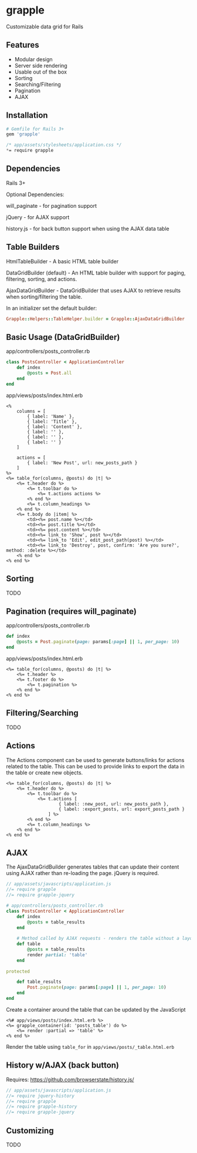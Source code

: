 # grapple
Customizable data grid for Rails

## Features
* Modular design
* Server side rendering
* Usable out of the box
* Sorting
* Searching/Filtering
* Pagination
* AJAX

## Installation

``` ruby
# Gemfile for Rails 3+
gem 'grapple'
```

``` css
/* app/assets/stylesheets/application.css */
*= require grapple
```

## Dependencies
Rails 3+


Optional Dependencies:

will_paginate - for pagination support

jQuery - for AJAX support

history.js - for back button support when using the AJAX data table

## Table Builders
HtmlTableBuilder - A basic HTML table builder

DataGridBuilder (default) - An HTML table builder with support for paging, filtering, sorting, and actions.

AjaxDataGridBuilder - DataGridBuilder that uses AJAX to retrieve results when sorting/filtering the table.

In an initializer set the default builder:
``` ruby
Grapple::Helpers::TableHelper.builder = Grapple::AjaxDataGridBuilder
```

## Basic Usage (DataGridBuilder)
app/controllers/posts_controller.rb
``` ruby
class PostsController < ApplicationController
	def index
		@posts = Post.all
	end
end
```

app/views/posts/index.html.erb
``` HTML+ERB
<%
	columns = [
		{ label: 'Name' },
		{ label: 'Title' },
		{ label: 'Content' },	
		{ label: '' },
		{ label: '' },
		{ label: '' }
	]

	actions = [
		{ label: 'New Post', url: new_posts_path }
	]
%>
<%= table_for(columns, @posts) do |t| %>
	<%= t.header do %>
		<%= t.toolbar do %>
			<%= t.actions actions %>
		<% end %>
		<%= t.column_headings %>
	<% end %>
	<%= t.body do |item| %>
		<td><%= post.name %></td>
		<td><%= post.title %></td>
		<td><%= post.content %></td>
		<td><%= link_to 'Show', post %></td>
		<td><%= link_to 'Edit', edit_post_path(post) %></td>
		<td><%= link_to 'Destroy', post, confirm: 'Are you sure?', method: :delete %></td>
	<% end %>
<% end %>
```

## Sorting
TODO

## Pagination (requires will_paginate)
app/controllers/posts_controller.rb
``` ruby
def index
	@posts = Post.paginate(page: params[:page] || 1, per_page: 10)
end
```

app/views/posts/index.html.erb
``` HTML+ERB
<%= table_for(columns, @posts) do |t| %>
	<%= t.header %>
	<%= t.footer do %>
		<%= t.pagination %>
	<% end %>
<% end %>
```

## Filtering/Searching
TODO

## Actions
The Actions component can be used to generate buttons/links for actions related to the table.  This can be used to provide links to export the data in the table or create new objects.
``` HTML+ERB
<%= table_for(columns, @posts) do |t| %>
	<%= t.header do %>
		<%= t.toolbar do %>
			<%= t.actions [
					{ label: :new_post, url: new_posts_path },
					{ label: :export_posts, url: export_posts_path }
				] %>
		<% end %>
		<%= t.column_headings %>
	<% end %>
<% end %>
```

## AJAX
The AjaxDataGridBuilder generates tables that can update their content using AJAX rather than re-loading the page.  jQuery is required.
``` javascript
// app/assets/javascripts/application.js
//= require grapple
//= require grapple-jquery
```

``` ruby
# app/controllers/posts_controller.rb
class PostsController < ApplicationController
	def index
		@posts = table_results
	end
	
	# Method called by AJAX requests - renders the table without a layout
	def table
		@posts = table_results
		render partial: 'table'
	end
	
protected

	def table_results
		Post.paginate(page: params[:page] || 1, per_page: 10)
	end
end
```

Create a container around the table that can be updated by the JavaScript
``` HTML+ERB
<%# app/views/posts/index.html.erb %>
<%= grapple_container(id: 'posts_table') do %>
	<%= render :partial => 'table' %>
<% end %>
```

Render the table using `table_for` in `app/views/posts/_table.html.erb`

## History w/AJAX (back button)

Requires: https://github.com/browserstate/history.js/

``` javascript
// app/assets/javascripts/application.js
//= require jquery-history
//= require grapple
//= require grapple-history
//= require grapple-jquery
```

## Customizing
TODO